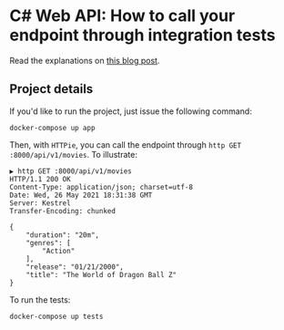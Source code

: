 # C# Web API: How to call your endpoint through integration tests

Read the explanations on [this blog post](https://www.willianantunes.com/blog/2021/05/c-web-api-how-to-call-your-endpoint-through-integration-tests/).

## Project details

If you'd like to run the project, just issue the following command:

    docker-compose up app

Then, with `HTTPie`, you can call the endpoint through `http GET :8000/api/v1/movies`. To illustrate:

```shell
▶ http GET :8000/api/v1/movies
HTTP/1.1 200 OK
Content-Type: application/json; charset=utf-8
Date: Wed, 26 May 2021 18:31:38 GMT
Server: Kestrel
Transfer-Encoding: chunked

{
    "duration": "20m",
    "genres": [
        "Action"
    ],
    "release": "01/21/2000",
    "title": "The World of Dragon Ball Z"
}
```

To run the tests:

    docker-compose up tests
